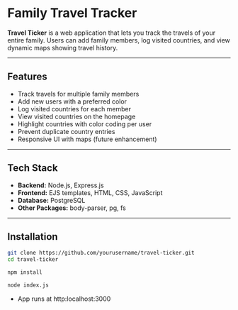 # Family Travel Tracker

**Travel Ticker** is a web application that lets you track the travels of your entire family. Users can add family members, log visited countries, and view dynamic maps showing travel history.

---

## Features

- Track travels for multiple family members
- Add new users with a preferred color
- Log visited countries for each member
- View visited countries on the homepage
- Highlight countries with color coding per user
- Prevent duplicate country entries
- Responsive UI with maps (future enhancement)

---

## Tech Stack

- **Backend:** Node.js, Express.js  
- **Frontend:** EJS templates, HTML, CSS, JavaScript  
- **Database:** PostgreSQL  
- **Other Packages:** body-parser, pg, fs  

---

## Installation
```bash
git clone https://github.com/yourusername/travel-ticker.git
cd travel-ticker

npm install

node index.js
```
- App runs at http:localhost:3000
